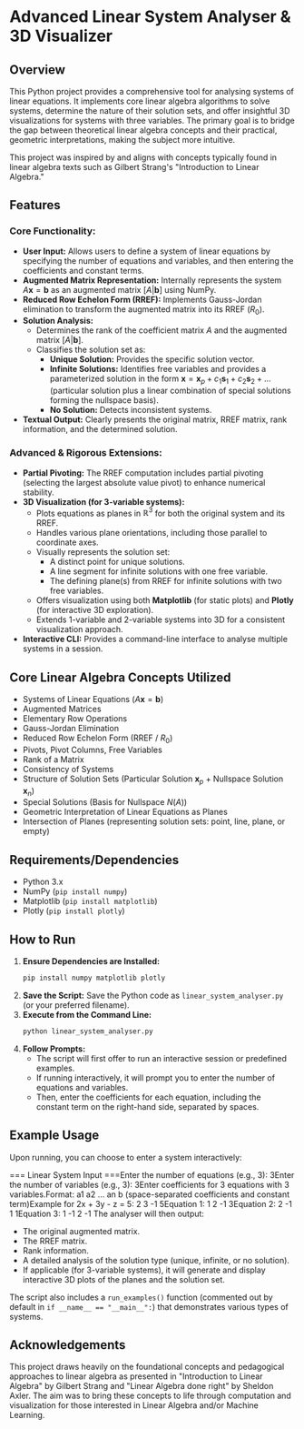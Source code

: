 # Advanced Linear System Analyser & 3D Visualizer

## Overview

This Python project provides a comprehensive tool for analysing systems of linear equations. It implements core linear algebra algorithms to solve systems, determine the nature of their solution sets, and offer insightful 3D visualizations for systems with three variables. The primary goal is to bridge the gap between theoretical linear algebra concepts and their practical, geometric interpretations, making the subject more intuitive.

This project was inspired by and aligns with concepts typically found in linear algebra texts such as Gilbert Strang's "Introduction to Linear Algebra."

## Features

### Core Functionality:
* **User Input:** Allows users to define a system of linear equations by specifying the number of equations and variables, and then entering the coefficients and constant terms.
* **Augmented Matrix Representation:** Internally represents the system $A\mathbf{x} = \mathbf{b}$ as an augmented matrix $[A|\mathbf{b}]$ using NumPy.
* **Reduced Row Echelon Form (RREF):** Implements Gauss-Jordan elimination to transform the augmented matrix into its RREF ($R_0$).
* **Solution Analysis:**
    * Determines the rank of the coefficient matrix $A$ and the augmented matrix $[A|\mathbf{b}]$.
    * Classifies the solution set as:
        * **Unique Solution:** Provides the specific solution vector.
        * **Infinite Solutions:** Identifies free variables and provides a parameterized solution in the form $\mathbf{x} = \mathbf{x}_p + c_1\mathbf{s}_1 + c_2\mathbf{s}_2 + \dots$ (particular solution plus a linear combination of special solutions forming the nullspace basis).
        * **No Solution:** Detects inconsistent systems.
* **Textual Output:** Clearly presents the original matrix, RREF matrix, rank information, and the determined solution.

### Advanced & Rigorous Extensions:
* **Partial Pivoting:** The RREF computation includes partial pivoting (selecting the largest absolute value pivot) to enhance numerical stability.
* **3D Visualization (for 3-variable systems):**
    * Plots equations as planes in $\mathbb{R}^3$ for both the original system and its RREF.
    * Handles various plane orientations, including those parallel to coordinate axes.
    * Visually represents the solution set:
        * A distinct point for unique solutions.
        * A line segment for infinite solutions with one free variable.
        * The defining plane(s) from RREF for infinite solutions with two free variables.
    * Offers visualization using both **Matplotlib** (for static plots) and **Plotly** (for interactive 3D exploration).
    * Extends 1-variable and 2-variable systems into 3D for a consistent visualization approach.
* **Interactive CLI:** Provides a command-line interface to analyse multiple systems in a session.

## Core Linear Algebra Concepts Utilized
* Systems of Linear Equations ($A\mathbf{x}=\mathbf{b}$)
* Augmented Matrices
* Elementary Row Operations
* Gauss-Jordan Elimination
* Reduced Row Echelon Form (RREF / $R_0$)
* Pivots, Pivot Columns, Free Variables
* Rank of a Matrix
* Consistency of Systems
* Structure of Solution Sets (Particular Solution $\mathbf{x}_p$ + Nullspace Solution $\mathbf{x}_n$)
* Special Solutions (Basis for Nullspace $N(A)$)
* Geometric Interpretation of Linear Equations as Planes
* Intersection of Planes (representing solution sets: point, line, plane, or empty)

## Requirements/Dependencies
* Python 3.x
* NumPy (`pip install numpy`)
* Matplotlib (`pip install matplotlib`)
* Plotly (`pip install plotly`)

## How to Run
1.  **Ensure Dependencies are Installed:**
    ```bash
    pip install numpy matplotlib plotly
    ```
2.  **Save the Script:** Save the Python code as `linear_system_analyser.py` (or your preferred filename).
3.  **Execute from the Command Line:**
    ```bash
    python linear_system_analyser.py
    ```
4.  **Follow Prompts:**
    * The script will first offer to run an interactive session or predefined examples.
    * If running interactively, it will prompt you to enter the number of equations and variables.
    * Then, enter the coefficients for each equation, including the constant term on the right-hand side, separated by spaces.

## Example Usage

Upon running, you can choose to enter a system interactively:

=== Linear System Input ===Enter the number of equations (e.g., 3): 3Enter the number of variables (e.g., 3): 3Enter coefficients for 3 equations with 3 variables.Format: a1 a2 ... an b (space-separated coefficients and constant term)Example for 2x + 3y - z = 5: 2 3 -1 5Equation 1: 1 2 -1 3Equation 2: 2 -1 1 1Equation 3: 1 -1 2 -1
The analyser will then output:
* The original augmented matrix.
* The RREF matrix.
* Rank information.
* A detailed analysis of the solution type (unique, infinite, or no solution).
* If applicable (for 3-variable systems), it will generate and display interactive 3D plots of the planes and the solution set.

The script also includes a `run_examples()` function (commented out by default in `if __name__ == "__main__":`) that demonstrates various types of systems.


## Acknowledgements
This project draws heavily on the foundational concepts and pedagogical approaches to linear algebra as presented in "Introduction to Linear Algebra" by Gilbert Strang and "Linear Algebra done right" by Sheldon Axler. The aim was to bring these concepts to life through computation and visualization for those interested in Linear Algebra and/or Machine Learning.
